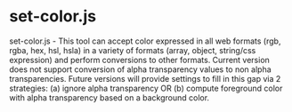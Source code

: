 # set-color.js
set-color.js - This tool can accept color expressed in all web formats (rgb, rgba, hex, hsl, hsla) in a variety of formats (array, object, string/css expression) and perform conversions to other formats. Current version does not support conversion of alpha transparency values to non alpha transparencies. Future versions will provide settings to fill in this gap via 2 strategies: (a) ignore alpha transparency OR (b) compute foreground color with alpha transparency based on a background color.
